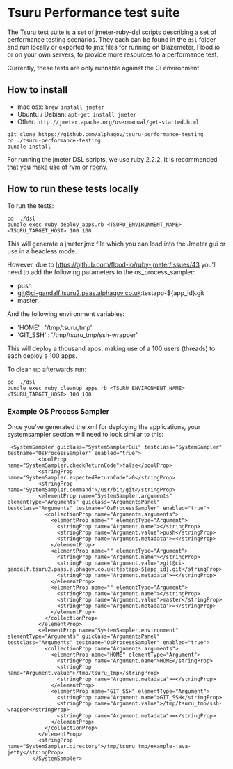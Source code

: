 # Tsuru Performance test suite

The Tsuru test suite is a set of jmeter-ruby-dsl scripts describing a set of performance testing scenarios.
They each can be found in the `dsl` folder and run locally or exported to jmx files for running on Blazemeter,
Flood.io or on your own servers, to provide more resources to a performance test.

Currently, these tests are only runnable against the CI environment.

## How to install

 * mac osx:
	`brew install jmeter`
 * Ubuntu / Debian:
	`apt-get install jmeter`
 * Other:
 	`http://jmeter.apache.org/usermanual/get-started.html`

```
git clone https://github.com/alphagov/tsuru-performance-testing
cd ./tsuru-performance-testing
bundle install
```

For running the jmeter DSL scripts, we use ruby 2.2.2. It is recommended that you make use of [rvm](https://rvm.io/) or [rbenv](http://rbenv.org/).


## How to run these tests locally

To run the tests:

```
cd  ./dsl
bundle exec ruby deploy_apps.rb <TSURU_ENVIRONMENT_NAME> <TSURU_TARGET_HOST> 100 100
```

This will generate a jmeter.jmx file which you can load into the Jmeter gui or use in a headless mode.

However, due to https://github.com/flood-io/ruby-jmeter/issues/43 you'll need to add the following parameters to
the os_process_sampler:

 * push
 * git@ci-gandalf.tsuru2.paas.alphagov.co.uk:testapp-${app_id}.git
 * master

And the following environment variables:

 * 'HOME' : '/tmp/tsuru_tmp'
 * 'GIT_SSH' : '/tmp/tsuru_tmp/ssh-wrapper'

This will deploy a thousand apps, making use of a 100 users (threads) to each deploy a 100 apps.

To clean up afterwards run:

```
cd  ./dsl
bundle exec ruby cleanup_apps.rb <TSURU_ENVIRONMENT_NAME> <TSURU_TARGET_HOST> 100 100
```



### Example OS Process Sampler

Once you've generated the xml for deploying the applications, your systemsampler section will need to look similar to this:

```
 <SystemSampler guiclass="SystemSamplerGui" testclass="SystemSampler" testname="OsProcessSampler" enabled="true">
          <boolProp name="SystemSampler.checkReturnCode">false</boolProp>
          <stringProp name="SystemSampler.expectedReturnCode">0</stringProp>
          <stringProp name="SystemSampler.command">/usr/bin/git</stringProp>
          <elementProp name="SystemSampler.arguments" elementType="Arguments" guiclass="ArgumentsPanel" testclass="Arguments" testname="OsProcessSampler" enabled="true">
            <collectionProp name="Arguments.arguments">
              <elementProp name="" elementType="Argument">
                <stringProp name="Argument.name"></stringProp>
                <stringProp name="Argument.value">push</stringProp>
                <stringProp name="Argument.metadata">=</stringProp>
              </elementProp>
              <elementProp name="" elementType="Argument">
                <stringProp name="Argument.name"></stringProp>
                <stringProp name="Argument.value">git@ci-gandalf.tsuru2.paas.alphagov.co.uk:testapp-${app_id}.git</stringProp>
                <stringProp name="Argument.metadata">=</stringProp>
              </elementProp>
              <elementProp name="" elementType="Argument">
                <stringProp name="Argument.name"></stringProp>
                <stringProp name="Argument.value">master</stringProp>
                <stringProp name="Argument.metadata">=</stringProp>
              </elementProp>
            </collectionProp>
          </elementProp>
          <elementProp name="SystemSampler.environment" elementType="Arguments" guiclass="ArgumentsPanel" testclass="Arguments" testname="OsProcessSampler" enabled="true">
            <collectionProp name="Arguments.arguments">
              <elementProp name="HOME" elementType="Argument">
                <stringProp name="Argument.name">HOME</stringProp>
                <stringProp name="Argument.value">/tmp/tsuru_tmp</stringProp>
                <stringProp name="Argument.metadata">=</stringProp>
              </elementProp>
              <elementProp name="GIT_SSH" elementType="Argument">
                <stringProp name="Argument.name">GIT_SSH</stringProp>
                <stringProp name="Argument.value">/tmp/tsuru_tmp/ssh-wrapper</stringProp>
                <stringProp name="Argument.metadata">=</stringProp>
              </elementProp>
            </collectionProp>
          </elementProp>
          <stringProp name="SystemSampler.directory">/tmp/tsuru_tmp/example-java-jetty</stringProp>
        </SystemSampler>
```

